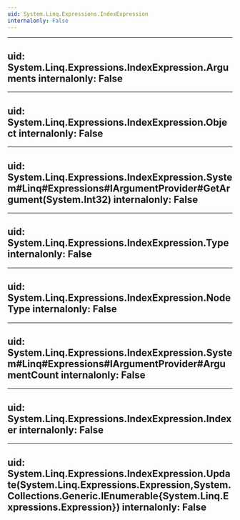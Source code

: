 ```yaml
---
uid: System.Linq.Expressions.IndexExpression
internalonly: False
---
```


---
uid: System.Linq.Expressions.IndexExpression.Arguments
internalonly: False
---

---
uid: System.Linq.Expressions.IndexExpression.Object
internalonly: False
---

---
uid: System.Linq.Expressions.IndexExpression.System#Linq#Expressions#IArgumentProvider#GetArgument(System.Int32)
internalonly: False
---

---
uid: System.Linq.Expressions.IndexExpression.Type
internalonly: False
---

---
uid: System.Linq.Expressions.IndexExpression.NodeType
internalonly: False
---

---
uid: System.Linq.Expressions.IndexExpression.System#Linq#Expressions#IArgumentProvider#ArgumentCount
internalonly: False
---

---
uid: System.Linq.Expressions.IndexExpression.Indexer
internalonly: False
---

---
uid: System.Linq.Expressions.IndexExpression.Update(System.Linq.Expressions.Expression,System.Collections.Generic.IEnumerable{System.Linq.Expressions.Expression})
internalonly: False
---

